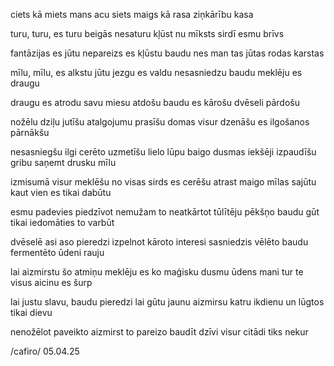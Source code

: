 ciets kā miets
mans acu siets
maigs kā rasa
ziņkārību kasa

turu, turu, es turu
beigās nesaturu
kļūst nu mīksts
sirdī esmu brīvs

fantāzijas es jūtu
nepareizs es kļūstu
baudu nes man tas
jūtas rodas karstas

mīlu, mīlu, es alkstu
jūtu jezgu es valdu
nesasniedzu baudu
meklēju es draugu

draugu es atrodu
savu miesu atdošu
baudu es kārošu
dvēseli pārdošu

nožēlu dziļu jutīšu
atalgojumu prasīšu
domas visur dzenāšu
es ilgošanos pārnākšu

nesasniegšu ilgi cerēto
uzmetīšu lielo lūpu baigo
dusmas iekšēji izpaudīšu
gribu saņemt drusku mīlu

izmisumā visur meklēšu
no visas sirds es cerēšu
atrast maigo mīlas sajūtu
kaut vien es tikai dabūtu

esmu padevies piedzīvot 
nemužam to neatkārtot
tūlītēju pēkšņo baudu gūt
tikai iedomāties to varbūt

dvēselē asi aso pieredzi
izpelnot kāroto interesi
sasniedzis vēlēto baudu
fermentēto ūdeni rauju

lai aizmirstu šo atmiņu
meklēju es ko maģisku
dusmu ūdens mani tur
te visus aicinu es šurp

lai justu slavu, baudu
pieredzi lai gūtu jaunu
aizmirsu katru ikdienu
un lūgtos tikai dievu

nenožēlot paveikto
aizmirst to pareizo
baudīt dzīvi visur
citādi tiks nekur

/cafiro/
05.04.25